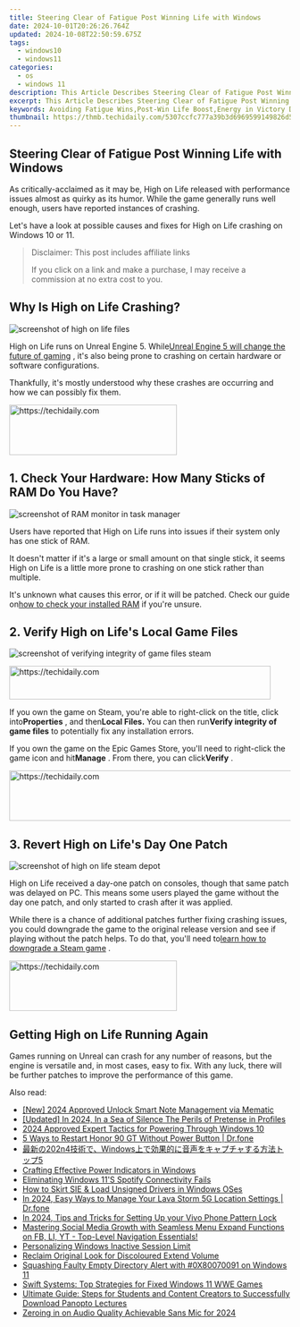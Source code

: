 ```yaml
---
title: Steering Clear of Fatigue Post Winning Life with Windows
date: 2024-10-01T20:26:26.764Z
updated: 2024-10-08T22:50:59.675Z
tags:
  - windows10
  - windows11
categories:
  - os
  - windows 11
description: This Article Describes Steering Clear of Fatigue Post Winning Life with Windows
excerpt: This Article Describes Steering Clear of Fatigue Post Winning Life with Windows
keywords: Avoiding Fatigue Wins,Post-Win Life Boost,Energy in Victory Days,Healthy Life After Win,Stress-Free Triumph Life,Tiredness Post-Victory,Vibrant Lives Beyond Winning
thumbnail: https://thmb.techidaily.com/5307ccfc777a39b3d6969599149826d5178dfcbddb72a6dfb46b368d884a1028.jpg
---
```


## Steering Clear of Fatigue Post Winning Life with Windows

 As critically-acclaimed as it may be, High on Life released with performance issues almost as quirky as its humor. While the game generally runs well enough, users have reported instances of crashing.

 Let's have a look at possible causes and fixes for High on Life crashing on Windows 10 or 11.

>  Disclaimer: This post includes affiliate links
>
>  If you click on a link and make a purchase, I may receive a commission at no extra cost to you.
>

## Why Is High on Life Crashing?

![screenshot of high on life files](https://static1.makeuseofimages.com/wordpress/wp-content/uploads/2023/01/screenshot_of_high_on_life_files.jpg)

 High on Life runs on Unreal Engine 5\. While[Unreal Engine 5 will change the future of gaming](https://www.makeuseof.com/unreal-engine-5-change-gaming-reasons-why/) , it's also being prone to crashing on certain hardware or software configurations.

 Thankfully, it's mostly understood why these crashes are occurring and how we can possibly fix them.

<!-- affiliate ads begin -->
<a href="https://aligracehair.sjv.io/c/5597632/1948949/19272" target="_top" id="1948949">
  <img src="//a.impactradius-go.com/display-ad/19272-1948949" border="0" alt="https://techidaily.com" width="300" height="90"/>
</a>
<img height="0" width="0" src="https://aligracehair.sjv.io/i/5597632/1948949/19272" style="position:absolute;visibility:hidden;" border="0" />
<!-- affiliate ads end -->

## 1\. Check Your Hardware: How Many Sticks of RAM Do You Have?

![screenshot of RAM monitor in task manager](https://static1.makeuseofimages.com/wordpress/wp-content/uploads/2023/01/screenshot_of_ram_monitor_task_manager.jpg)

 Users have reported that High on Life runs into issues if their system only has one stick of RAM.

 It doesn't matter if it's a large or small amount on that single stick, it seems High on Life is a little more prone to crashing on one stick rather than multiple.

 It's unknown what causes this error, or if it will be patched. Check our guide on[how to check your installed RAM](https://www.makeuseof.com/windows-check-installed-ram-available-ram-slots/) if you're unsure.

## 2\. Verify High on Life's Local Game Files

![screenshot of verifying integrity of game files steam](https://static1.makeuseofimages.com/wordpress/wp-content/uploads/2023/01/screenshot_of_verify_integrity_of_game_files.jpg)

<!-- affiliate ads begin -->
<a href="https://bluettius.sjv.io/c/5597632/2139110/17108" target="_top" id="2139110">
  <img src="//a.impactradius-go.com/display-ad/17108-2139110" border="0" alt="https://techidaily.com" width="468" height="60"/>
</a>
<img height="0" width="0" src="https://bluettius.sjv.io/i/5597632/2139110/17108" style="position:absolute;visibility:hidden;" border="0" />
<!-- affiliate ads end -->

 If you own the game on Steam, you're able to right-click on the title, click into**Properties** , and then**Local Files.** You can then run**Verify integrity of game files** to potentially fix any installation errors.

 If you own the game on the Epic Games Store, you'll need to right-click the game icon and hit**Manage** . From there, you can click**Verify** .

<!-- affiliate ads begin -->
<a href="https://appsumo.8odi.net/c/5597632/2151894/7443" target="_top" id="2151894">
  <img src="//a.impactradius-go.com/display-ad/7443-2151894" border="0" alt="https://techidaily.com" width="728" height="90"/>
</a>
<img height="0" width="0" src="https://appsumo.8odi.net/i/5597632/2151894/7443" style="position:absolute;visibility:hidden;" border="0" />
<!-- affiliate ads end -->

## 3\. Revert High on Life's Day One Patch

![screenshot of high on life steam depot](https://static1.makeuseofimages.com/wordpress/wp-content/uploads/2023/01/screenshot_of_high_on_life_steam_depot.jpg)

 High on Life received a day-one patch on consoles, though that same patch was delayed on PC. This means some users played the game without the day one patch, and only started to crash after it was applied.

 While there is a chance of additional patches further fixing crashing issues, you could downgrade the game to the original release version and see if playing without the patch helps. To do that, you'll need to[learn how to downgrade a Steam game](https://www.makeuseof.com/how-to-downgrade-steam-games/) .

<!-- affiliate ads begin -->
<a href="https://wigfever.sjv.io/c/5597632/2005183/22899" target="_top" id="2005183">
  <img src="//a.impactradius-go.com/display-ad/22899-2005183" border="0" alt="https://techidaily.com" width="300" height="90"/>
</a>
<img height="0" width="0" src="https://wigfever.sjv.io/i/5597632/2005183/22899" style="position:absolute;visibility:hidden;" border="0" />
<!-- affiliate ads end -->

## Getting High on Life Running Again

 Games running on Unreal can crash for any number of reasons, but the engine is versatile and, in most cases, easy to fix. With any luck, there will be further patches to improve the performance of this game.

<ins class="adsbygoogle"
     style="display:block"
     data-ad-format="autorelaxed"
     data-ad-client="ca-pub-7571918770474297"
     data-ad-slot="1223367746"></ins>

<ins class="adsbygoogle"
     style="display:block"
     data-ad-client="ca-pub-7571918770474297"
     data-ad-slot="8358498916"
     data-ad-format="auto"
     data-full-width-responsive="true"></ins>

<span class="atpl-alsoreadstyle">Also read:</span>
<div><ul>
<li><a href="https://fox-cloud.techidaily.com/new-2024-approved-unlock-smart-note-management-via-mematic/"><u>[New] 2024 Approved Unlock Smart Note Management via Mematic</u></a></li>
<li><a href="https://instagram-video-recordings.techidaily.com/updated-in-2024-in-a-sea-of-silence-the-perils-of-pretense-in-profiles/"><u>[Updated] In 2024, In a Sea of Silence The Perils of Pretense in Profiles</u></a></li>
<li><a href="https://some-knowledge.techidaily.com/2024-approved-expert-tactics-for-powering-through-windows-10/"><u>2024 Approved Expert Tactics for Powering Through Windows 10</u></a></li>
<li><a href="https://phone-solutions.techidaily.com/5-ways-to-restart-honor-90-gt-without-power-button-drfone-by-drfone-reset-android-reset-android/"><u>5 Ways to Restart Honor 90 GT Without Power Button | Dr.fone</u></a></li>
<li><a href="https://tech-hub.techidaily.com/202n4windows5/"><u>最新の202n4技術で、Windows上で効果的に音声をキャプチャする方法トップ5</u></a></li>
<li><a href="https://win11.techidaily.com/crafting-effective-power-indicators-in-windows/"><u>Crafting Effective Power Indicators in Windows</u></a></li>
<li><a href="https://win11.techidaily.com/eliminating-windows-11s-spotify-connectivity-fails/"><u>Eliminating Windows 11'S Spotify Connectivity Fails</u></a></li>
<li><a href="https://win11.techidaily.com/how-to-skirt-sie-and-load-unsigned-drivers-in-windows-oses/"><u>How to Skirt SIE & Load Unsigned Drivers in Windows OSes</u></a></li>
<li><a href="https://android-location.techidaily.com/in-2024-easy-ways-to-manage-your-lava-storm-5g-location-settings-drfone-by-drfone-virtual/"><u>In 2024, Easy Ways to Manage Your Lava Storm 5G Location Settings | Dr.fone</u></a></li>
<li><a href="https://android-unlock.techidaily.com/in-2024-tips-and-tricks-for-setting-up-your-vivo-phone-pattern-lock-by-drfone-android/"><u>In 2024, Tips and Tricks for Setting Up your Vivo Phone Pattern Lock</u></a></li>
<li><a href="https://win11.techidaily.com/1723809006534-mastering-social-media-growth-with-seamless-menu-expand-functions-on-fb-li-yt-top-level-navigation-essentials/"><u>Mastering Social Media Growth with Seamless Menu Expand Functions on FB, LI, YT - Top-Level Navigation Essentials!</u></a></li>
<li><a href="https://win11.techidaily.com/personalizing-windows-inactive-session-limit/"><u>Personalizing Windows Inactive Session Limit</u></a></li>
<li><a href="https://win11.techidaily.com/reclaim-original-look-for-discoloured-extend-volume/"><u>Reclaim Original Look for Discoloured Extend Volume</u></a></li>
<li><a href="https://win11.techidaily.com/squashing-faulty-empty-directory-alert-with-0x80070091-on-windows-11/"><u>Squashing Faulty Empty Directory Alert with #0X80070091 on Windows 11</u></a></li>
<li><a href="https://win11.techidaily.com/swift-systems-top-strategies-for-fixed-windows-11-wwe-games/"><u>Swift Systems: Top Strategies for Fixed Windows 11 WWE Games</u></a></li>
<li><a href="https://solve-latest.techidaily.com/ultimate-guide-steps-for-students-and-content-creators-to-successfully-download-panopto-lectures/"><u>Ultimate Guide: Steps for Students and Content Creators to Successfully Download Panopto Lectures</u></a></li>
<li><a href="https://facebook-video-footage.techidaily.com/zeroing-in-on-audio-quality-achievable-sans-mic-for-2024/"><u>Zeroing in on Audio Quality Achievable Sans Mic for 2024</u></a></li>
</ul></div>

